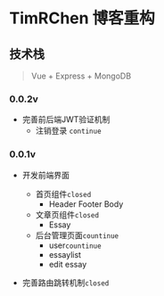 # TimRChen 博客重构

## 技术栈
>   Vue + Express + MongoDB

### 0.0.2v

-   完善前后端JWT验证机制
    -   注销登录 `continue`


### 0.0.1v

-   开发前端界面
    -   首页组件`closed`
        - Header Footer Body
    -   文章页组件`closed`
        - Essay
    -   后台管理页面`countinue`
        - user`countinue`
        - essaylist
        - edit essay

-   完善路由跳转机制`closed`



